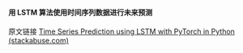 #### 用 LSTM 算法使用时间序列数据进行未来预测

原文链接 [Time Series Prediction using LSTM with PyTorch in Python (stackabuse.com)](https://stackabuse.com/time-series-prediction-using-lstm-with-pytorch-in-python/)

